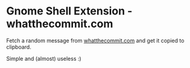 # Gnome Shell Extension - whatthecommit.com

Fetch a random message from [whatthecommit.com](http://whatthecommit.com) and get it copied to clipboard.

Simple and (almost) useless :)

